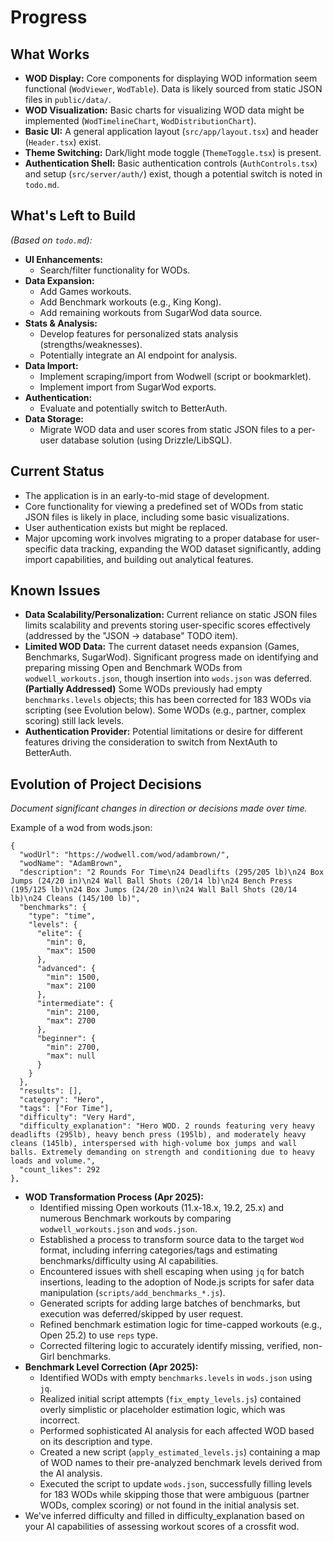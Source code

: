 # Progress

## What Works

- **WOD Display:** Core components for displaying WOD information seem functional (`WodViewer`, `WodTable`). Data is likely sourced from static JSON files in `public/data/`.
- **WOD Visualization:** Basic charts for visualizing WOD data might be implemented (`WodTimelineChart`, `WodDistributionChart`).
- **Basic UI:** A general application layout (`src/app/layout.tsx`) and header (`Header.tsx`) exist.
- **Theme Switching:** Dark/light mode toggle (`ThemeToggle.tsx`) is present.
- **Authentication Shell:** Basic authentication controls (`AuthControls.tsx`) and setup (`src/server/auth/`) exist, though a potential switch is noted in `todo.md`.

## What's Left to Build

_(Based on `todo.md`):_

- **UI Enhancements:**
  - Search/filter functionality for WODs.
- **Data Expansion:**
  - Add Games workouts.
  - Add Benchmark workouts (e.g., King Kong).
  - Add remaining workouts from SugarWod data source.
- **Stats & Analysis:**
  - Develop features for personalized stats analysis (strengths/weaknesses).
  - Potentially integrate an AI endpoint for analysis.
- **Data Import:**
  - Implement scraping/import from Wodwell (script or bookmarklet).
  - Implement import from SugarWod exports.
- **Authentication:**
  - Evaluate and potentially switch to BetterAuth.
- **Data Storage:**
  - Migrate WOD data and user scores from static JSON files to a per-user database solution (using Drizzle/LibSQL).

## Current Status

- The application is in an early-to-mid stage of development.
- Core functionality for viewing a predefined set of WODs from static JSON files is likely in place, including some basic visualizations.
- User authentication exists but might be replaced.
- Major upcoming work involves migrating to a proper database for user-specific data tracking, expanding the WOD dataset significantly, adding import capabilities, and building out analytical features.

## Known Issues

- **Data Scalability/Personalization:** Current reliance on static JSON files limits scalability and prevents storing user-specific scores effectively (addressed by the "JSON -> database" TODO item).
- **Limited WOD Data:** The current dataset needs expansion (Games, Benchmarks, SugarWod). Significant progress made on identifying and preparing missing Open and Benchmark WODs from `wodwell_workouts.json`, though insertion into `wods.json` was deferred. **(Partially Addressed)** Some WODs previously had empty `benchmarks.levels` objects; this has been corrected for 183 WODs via scripting (see Evolution below). Some WODs (e.g., partner, complex scoring) still lack levels.
- **Authentication Provider:** Potential limitations or desire for different features driving the consideration to switch from NextAuth to BetterAuth.

## Evolution of Project Decisions

_Document significant changes in direction or decisions made over time._

Example of a wod from wods.json:

```
{
  "wodUrl": "https://wodwell.com/wod/adambrown/",
  "wodName": "AdamBrown",
  "description": "2 Rounds For Time\n24 Deadlifts (295/205 lb)\n24 Box Jumps (24/20 in)\n24 Wall Ball Shots (20/14 lb)\n24 Bench Press (195/125 lb)\n24 Box Jumps (24/20 in)\n24 Wall Ball Shots (20/14 lb)\n24 Cleans (145/100 lb)",
  "benchmarks": {
    "type": "time",
    "levels": {
      "elite": {
        "min": 0,
        "max": 1500
      },
      "advanced": {
        "min": 1500,
        "max": 2100
      },
      "intermediate": {
        "min": 2100,
        "max": 2700
      },
      "beginner": {
        "min": 2700,
        "max": null
      }
    }
  },
  "results": [],
  "category": "Hero",
  "tags": ["For Time"],
  "difficulty": "Very Hard",
  "difficulty_explanation": "Hero WOD. 2 rounds featuring very heavy deadlifts (295lb), heavy bench press (195lb), and moderately heavy cleans (145lb), interspersed with high-volume box jumps and wall balls. Extremely demanding on strength and conditioning due to heavy loads and volume.",
  "count_likes": 292
},
```

- **WOD Transformation Process (Apr 2025):**
  - Identified missing Open workouts (11.x-18.x, 19.2, 25.x) and numerous Benchmark workouts by comparing `wodwell_workouts.json` and `wods.json`.
  - Established a process to transform source data to the target `Wod` format, including inferring categories/tags and estimating benchmarks/difficulty using AI capabilities.
  - Encountered issues with shell escaping when using `jq` for batch insertions, leading to the adoption of Node.js scripts for safer data manipulation (`scripts/add_benchmarks_*.js`).
  - Generated scripts for adding large batches of benchmarks, but execution was deferred/skipped by user request.
  - Refined benchmark estimation logic for time-capped workouts (e.g., Open 25.2) to use `reps` type.
  - Corrected filtering logic to accurately identify missing, verified, non-Girl benchmarks.
- **Benchmark Level Correction (Apr 2025):**
  - Identified WODs with empty `benchmarks.levels` in `wods.json` using `jq`.
  - Realized initial script attempts (`fix_empty_levels.js`) contained overly simplistic or placeholder estimation logic, which was incorrect.
  - Performed sophisticated AI analysis for each affected WOD based on its description and type.
  - Created a new script (`apply_estimated_levels.js`) containing a map of WOD names to their pre-analyzed benchmark levels derived from the AI analysis.
  - Executed the script to update `wods.json`, successfully filling levels for 183 WODs while skipping those that were ambiguous (partner WODs, complex scoring) or not found in the initial analysis set.
- We've inferred difficulty and filled in difficulty_explanation based on your AI capabilities of assessing workout scores of a crossfit wod.
